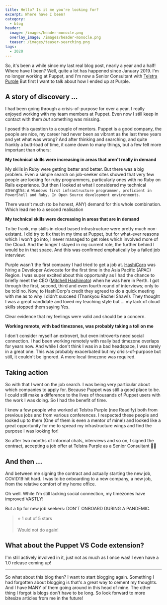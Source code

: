 ```yaml
---
title: Hello? Is it me you're looking for?
excerpt: Where have I been?
category:
  - blog
header:
  image: /images/header-monocle.png
  overlay_image: /images/header-monocle.png
  teaser: /images/teaser-searching.png
tags:
  - 2020
---
```


So, it's been a while since my last real blog post, nearly a year and a half!
Where have I been? Well, quite a lot has happened since January 2019.
I'm no longer working at Puppet, and I'm now a Senior Consultant with [Telstra Purple](https://purple.telstra.com.au)
But first I want to talk about how I ended up at Purple.

## A story of discovery ...

I had been going through a crisis-of-purpose for over a year.
I really enjoyed working with my team members at Puppet.
Even now I still keep in contact with them _but_ something was missing.

I posed this question to a couple of mentors. Puppet is a good company, the people are nice, my career had never been as vibrant as the last three years and yet what was wrong?
And after thinking and searching, and quite frankly a butt-load of time, it came down to many things, but a few felt more important than others:

**My technical skills were increasing in areas that aren't really in demand**

My skills in Ruby were getting better and better. But there was a big problem. Even a simple search on job-seeker sites showed that very few people are looking for ruby programmers, particularly ones with no Ruby on Rails experience. But then I looked at what I considered my technical strengths: `A Windows first infrastructure programmer, proficient in PowerShell and Ruby. In Open Source development environments.`

There wasn't much (to be honest, ANY) demand for this whole combination. Which lead me to a second realisation

**My technical skills were decreasing in areas that are in demand**

To be frank, my skills in cloud based infrastructure were pretty much non-existant. I did try to fix that in my time at Puppet, but for what-ever reasons which I won't go into, I never managed to get roles which involved more of the Cloud. And the longer I stayed in my current role, the further behind I would be in that space. And this was confirmed emphatically by a failed job interview:

Purple wasn't the first company I had tried to get a job at. [HashiCorp](https://www.hashicorp.com/) was hiring a Developer Advocate for the first time in the Asia Pacific (APAC) Region. I was super excited about this opportunity as I had the chance to briefly meet the CEO ([Mitchell Hashimoto](https://twitter.com/mitchellh)) when he was here in Perth. I got through the first, second, third and even fourth round of interviews; only to be told no. Now, to HashiCorp's credit they agreed to do a quick meeting with me as to why I didn't succeed (Thankyou Rachel Shaw!). They thought I was a great candidate and loved my teaching style but ... my lack of cloud skills stopped them saying Yes.

Clear evidence that my feelings were valid and should be a concern.

**Working remote, with bad timezones, was probably taking a toll on me**

I don't consider myself an extrovert, but even introverts need social connection. I had been working remotely with really bad timezone overlaps for years now. And while I don't think I was in a bad headspace, I was rarely in a great one. This was probably exacerbated but my crisis-of-purpose but still, it couldn't be ignored. A more local timezone was required.

## Taking action

So with that I went on the job search. I was being very particular about which companies to apply for. Because Puppet was still a good place to be. I could still make a difference to the lives of thousands of Puppet users with the work I was doing. So I had the benefit of time.

I knew a few people who worked at Telstra Purple (nee Readify) both from previous jobs and from various conferences. I respected these people and looked up to them (One of them is even a mentor of mine!) and looked like a great opportunity for me to spread my infrastructure wings and find the purpose I was looking for!

So after two months of informal chats, interviews and so on, I signed the contract, accepting a job offer at Telstra Purple as a Senior Consultant 🎉🎉

## And then ...

And between me signing the contract and actually starting the new job, COVID19 hit hard. I was to be onboarding to a new company, a new job, from the relative comfort of my home office.

Oh well. While I'm still lacking social connection, my timezones have improved VASTLY!

But a tip for new job seekers: DON'T ONBOARD DURING A PANDEMIC.

> ⭐  1 out of 5 stars
>
> Would not do again!

## What about the Puppet VS Code extension?

I'm still actively involved in it, just not as much as I once was! I even have a 1.0 release coming up!

---

So what about this blog then? I want to start blogging again. Something I had forgotten about blogging is that's a great way to cement my thoughts. And I have MANY of them going around in this head of mine. The other thing I forgot is blogs don't have to be long. So look forward to more bitesize articles from me in the future!
